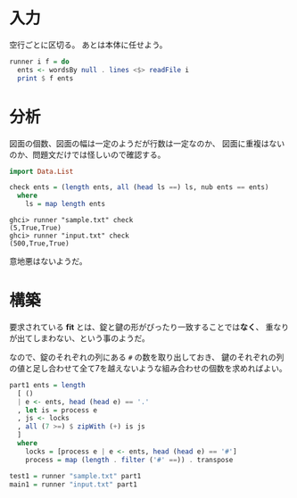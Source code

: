 # 入力

空行ごとに区切る。
あとは本体に任せよう。

```haskell
runner i f = do
  ents <- wordsBy null . lines <$> readFile i
  print $ f ents
```

# 分析

図面の個数、図面の幅は一定のようだが行数は一定なのか、
図面に重複はないのか、問題文だけでは怪しいので確認する。

```haskell
import Data.List

check ents = (length ents, all (head ls ==) ls, nub ents == ents)
  where
    ls = map length ents
```

```
ghci> runner "sample.txt" check
(5,True,True)
ghci> runner "input.txt" check
(500,True,True)
```

意地悪はないようだ。

# 構築

要求されている **fit** とは、錠と鍵の形がぴったり一致することでは**なく**、
重なりが出てしまわない、という事のようだ。

なので、錠のそれぞれの列にある `#` の数を取り出しておき、
鍵のそれぞれの列の値と足し合わせて全て7を越えないような組み合わせの個数を求めればよい。

```haskell
part1 ents = length
  [ ()
  | e <- ents, head (head e) == '.'
  , let is = process e
  , js <- locks
  , all (7 >=) $ zipWith (+) is js
  ]
  where
    locks = [process e | e <- ents, head (head e) == '#']
    process = map (length . filter ('#' ==)) . transpose

test1 = runner "sample.txt" part1
main1 = runner "input.txt" part1
```
